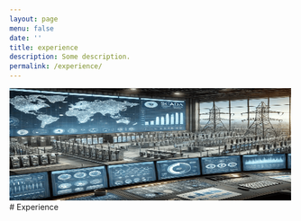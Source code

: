 ```yaml
---
layout: page
menu: false
date: ''
title: experience
description: Some description.
permalink: /experience/
---
```


<img class="img" src="/assets/img/SCADA.PNG" alt="WZV" width="500" height="200">
# Experience

